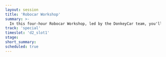 ```yaml
---
layout: session
title: 'Robocar Workshop'
summary: >-
  In this four-hour Robocar Workshop, led by the DonkeyCar team, you'll build and race a small self-driving car. You'll be given a pre-assembled car (yours to keep!) and learn how to make it drive around manually to collect training data. Then you'll learn how to implement different types of autopilots and test them in a real track. The event will end with a race and prizes! <a href="https://locate.splashthat.com/workshop-robocar">Sign up now!</a>
track: 'special'
timeslot: 'd2_slot1'
stage:
short_summary:
scheduled: true
---
```

